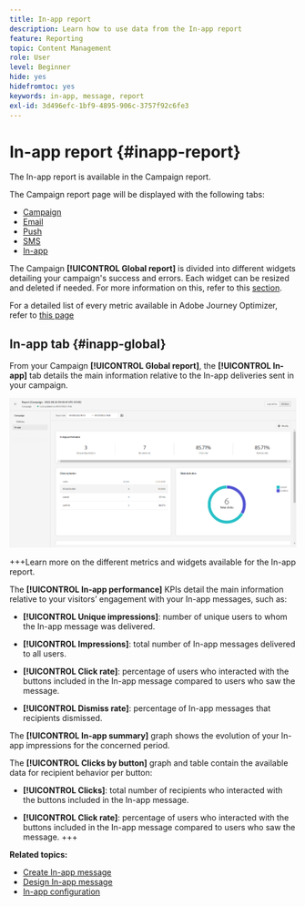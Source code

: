 ```yaml
---
title: In-app report
description: Learn how to use data from the In-app report
feature: Reporting
topic: Content Management
role: User
level: Beginner
hide: yes
hidefromtoc: yes
keywords: in-app, message, report
exl-id: 3d496efc-1bf9-4895-906c-3757f92c6fe3
---
```

# In-app report {#inapp-report}

The In-app report is available in the Campaign report.

The Campaign report page will be displayed with the following tabs:

* [Campaign](../reports/campaign-global-report.md#campaign-live)
* [Email](../reports/campaign-global-report.md#email-live)
* [Push](../reports/campaign-global-report.md#push-live)
* [SMS](../reports/campaign-global-report.md#sms-live)
* [In-app](#in-app-global)

The Campaign **[!UICONTROL Global report]** is divided into different widgets detailing your campaign's success and errors. Each widget can be resized and deleted if needed. For more information on this, refer to this [section](../reports/global-report.md#modify-dashboard).

For a detailed list of every metric available in Adobe Journey Optimizer, refer to [this page](../reports/global-report.md#list-of-components-global.md)

## In-app tab {#inapp-global}

From your Campaign **[!UICONTROL Global report]**, the **[!UICONTROL In-app]** tab details the main information relative to the In-app deliveries sent in your campaign.

![](assets/campaign_report_global_6.png)

+++Learn more on the different metrics and widgets available for the In-app report.

The **[!UICONTROL In-app performance]** KPIs detail the main information relative to your visitors’ engagement with your In-app messages, such as:

* **[!UICONTROL Unique impressions]**: number of unique users to whom the In-app message was delivered.

* **[!UICONTROL Impressions]**: total number of In-app messages delivered to all users.

* **[!UICONTROL Click rate]**: percentage of users who interacted with the buttons included in the In-app message compared to users who saw the message.

* **[!UICONTROL Dismiss rate]**: percentage of In-app messages that recipients dismissed.

The **[!UICONTROL In-app summary]** graph shows the evolution of your In-app impressions for the concerned period.

The **[!UICONTROL Clicks by button]** graph and table contain the available data for recipient behavior per button:

* **[!UICONTROL Clicks]**: total number of recipients who interacted with the buttons included in the In-app message.

* **[!UICONTROL Click rate]**: percentage of users who interacted with the buttons included in the In-app message compared to users who saw the message.
+++

**Related topics:**

* [Create In-app message](../in-app/create-in-app.md)
* [Design In-app message](../in-app/design-in-app.md)
* [In-app configuration](../in-app/inapp-configuration.md)
